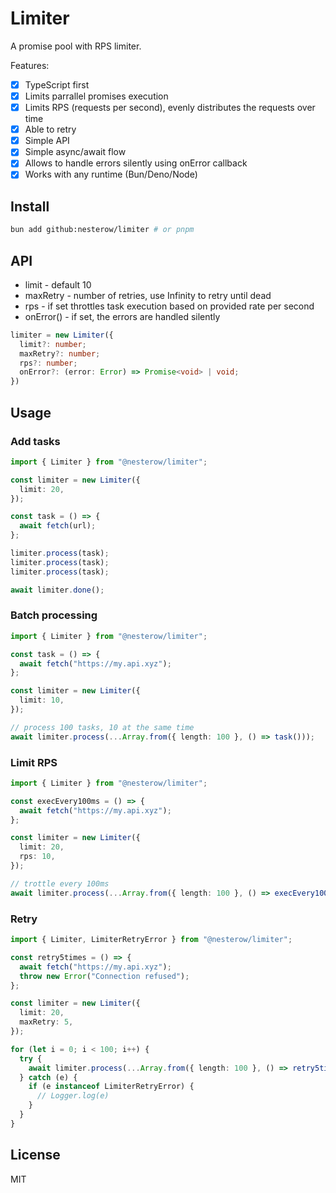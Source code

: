 # Limiter

A promise pool with RPS limiter.

Features:

- [x] TypeScript first
- [x] Limits parrallel promises execution
- [x] Limits RPS (requests per second), evenly distributes the requests over time
- [x] Able to retry
- [x] Simple API
- [x] Simple async/await flow
- [x] Allows to handle errors silently using onError callback
- [x] Works with any runtime (Bun/Deno/Node)

## Install

```bash
bun add github:nesterow/limiter # or pnpm
```

## API

- limit - default 10
- maxRetry - number of retries, use Infinity to retry until dead
- rps - if set throttles task execution based on provided rate per second
- onError() - if set, the errors are handled silently

```typescript
limiter = new Limiter({
  limit?: number;
  maxRetry?: number;
  rps?: number;
  onError?: (error: Error) => Promise<void> | void;
})
```

## Usage

### Add tasks

```typescript
import { Limiter } from "@nesterow/limiter";

const limiter = new Limiter({
  limit: 20,
});

const task = () => {
  await fetch(url);
};

limiter.process(task);
limiter.process(task);
limiter.process(task);

await limiter.done();
```

### Batch processing

```typescript
import { Limiter } from "@nesterow/limiter";

const task = () => {
  await fetch("https://my.api.xyz");
};

const limiter = new Limiter({
  limit: 10,
});

// process 100 tasks, 10 at the same time
await limiter.process(...Array.from({ length: 100 }, () => task()));
```

### Limit RPS

```typescript
import { Limiter } from "@nesterow/limiter";

const execEvery100ms = () => {
  await fetch("https://my.api.xyz");
};

const limiter = new Limiter({
  limit: 20,
  rps: 10,
});

// trottle every 100ms
await limiter.process(...Array.from({ length: 100 }, () => execEvery100ms()));
```

### Retry

```typescript
import { Limiter, LimiterRetryError } from "@nesterow/limiter";

const retry5times = () => {
  await fetch("https://my.api.xyz");
  throw new Error("Connection refused");
};

const limiter = new Limiter({
  limit: 20,
  maxRetry: 5,
});

for (let i = 0; i < 100; i++) {
  try {
    await limiter.process(...Array.from({ length: 100 }, () => retry5times()));
  } catch (e) {
    if (e instanceof LimiterRetryError) {
      // Logger.log(e)
    }
  }
}
```

## License

MIT
